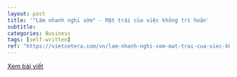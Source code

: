 ```yaml
---
layout: post
title: '"Làm nhanh nghỉ sớm" - Mặt trái của việc không trì hoãn'
subtitle:
categories: Business
tags: [self-written]
ref: "https://vietcetera.com/vn/lam-nhanh-nghi-som-mat-trai-cua-viec-khong-tri-hoan"
---
```

[Xem bài viết](https://vietcetera.com/vn/lam-nhanh-nghi-som-mat-trai-cua-viec-khong-tri-hoan)
